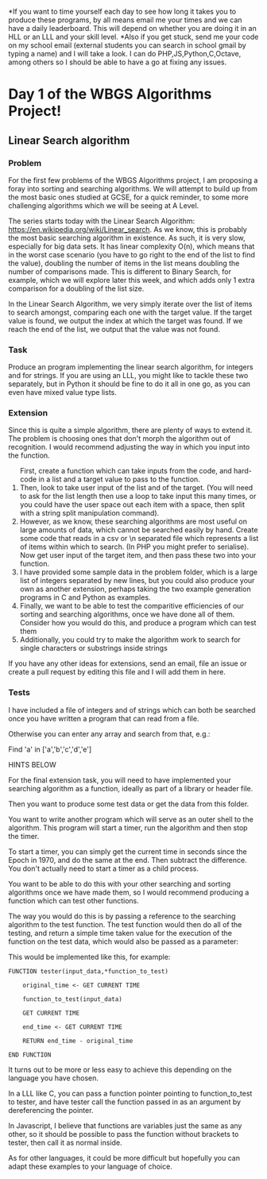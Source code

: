 *If you want to time yourself each day to see how long it takes you to produce these programs, by all means email me your times and we can have a daily leaderboard. This will depend on whether you are doing it in an HLL or an LLL and your skill level. 
*Also if you get stuck, send me your code on my school email (external students you can search in school gmail by typing a name) and I will take a look. I can do PHP,JS,Python,C,Octave, among others so I should be able to have a go at fixing any issues. 

<h1>Day 1 of the WBGS Algorithms Project!</h1>
<h2>Linear Search algorithm</h2>
<h3>Problem</h3>
For the first few problems of the WBGS Algorithms project, I am proposing a foray into sorting and searching algorithms. We will attempt to build up from the most basic ones studied at GCSE, for a quick reminder, to some more challenging algorithms which we will be seeing at A Level.

The series starts today with the Linear Search Algorithm: https://en.wikipedia.org/wiki/Linear_search.
As we know, this is probably the most basic searching algorithm in existence. As such, it is very slow, especially for big data sets.
It has linear complexity O(n), which means that in the worst case scenario (you have to go right to the end of the list to find the value), doubling the number of items in the list means doubling the number of comparisons made.
This is different to Binary Search, for example, which we will explore later this week, and which adds only 1 extra comparison for a doubling of the list size.

In the Linear Search Algorithm, we very simply iterate over the list of items to search amongst, comparing each one with the target value.
If the target value is found, we output the index at which the target was found.
If we reach the end of the list, we output that the value was not found. 

<h3>Task</h3>
Produce an program implementing the linear search algorithm, for integers and for strings. If you are using an LLL, you might like to tackle these two separately, but in Python it should be fine to do it all in one go, as you can even have mixed value type lists.

<h3>Extension</h3>
Since this is quite a simple algorithm, there are plenty of ways to extend it. The problem is choosing ones that don't morph the algorithm out of recognition.
I would recommend adjusting the way in which you input into the function.
<ol>
</li>First, create a function which can take inputs from the code, and hard-code in a list and a target value to pass to the function.</li>
<li>Then, look to take user input of the list and of the target. (You will need to ask for the list length then use a loop to take input this many times, or you could have the user space out each item with a space, then split with a string split manipulation command).</li>
<li>However, as we know, these searching algorithms are most useful on large amounts of data, which cannot be searched easily by hand. Create some code that reads in a csv or \n separated file which represents a list of items within which to search. (In PHP you might prefer to serialise). Now get user input of the target item, and then pass these two into your function.</li>
<li>I have provided some sample data in the problem folder, which is a large list of integers separated by new lines, but you could also produce your own as another extension, perhaps taking the two example generation programs in C and Python as examples.</li>
<li>Finally, we want to be able to test the comparitive efficiencies of our sorting and searching algorithms, once we have done all of them. Consider how you would do this, and produce a program which can test them</li>
<li>Additionally, you could try to make the algorithm work to search for single characters or substrings inside strings</li>
</ol>

If you have any other ideas for extensions, send an email, file an issue or create a pull request by editing this file and I will add them in here.

<h3>Tests</h3>
I have included a file of integers and of strings which can both be searched once you have written a program that can read from a file.

Otherwise you can enter any array and search from that, e.g.:


Find 'a' in ['a','b','c','d','e'] 



HINTS BELOW

For the final extension task, you will need to have implemented your searching algorithm as a function, ideally as part of a library or header file.

Then you want to produce some test data or get the data from this folder.

You want to write another program which will serve as an outer shell to the algorithm. This program will start a timer, run the algorithm and then stop the timer.




To start a timer, you can simply get the current time in seconds since the Epoch in 1970, and do the same at the end. Then subtract the difference. You don't actually need to start a timer as a child process.





You want to be able to do this with your other searching and sorting algorithms once we have made them, so I would recommend producing a function which can test other functions.

The way you would do this is by passing a reference to the searching algorithm to the test function. The test function would then do all of the testing, and return a simple time taken value for the execution of the function on the test data, which would also be passed as a parameter:

This would be implemented like this, for example:

```
FUNCTION tester(input_data,*function_to_test)

	original_time <- GET CURRENT TIME

	function_to_test(input_data)

	GET CURRENT TIME

	end_time <- GET CURRENT TIME

	RETURN end_time - original_time

END FUNCTION
```
It turns out to be more or less easy to achieve this depending on the language you have chosen.

In a LLL like C, you can pass a function pointer pointing to function_to_test to tester, and have tester call the function passed in as an argument by dereferencing the pointer.

In Javascript, I believe that functions are variables just the same as any other, so it should be possible to pass the function without brackets to tester, then call it as normal inside.

As for other languages, it could be more difficult but hopefully you can adapt these examples to your language of choice. 

